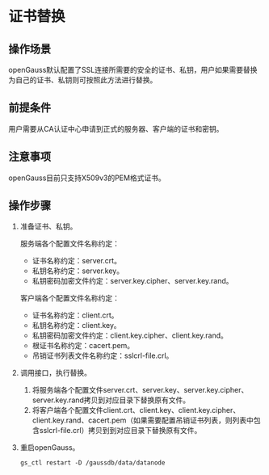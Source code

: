 # 证书替换

## 操作场景

openGauss默认配置了SSL连接所需要的安全的证书、私钥，用户如果需要替换为自己的证书、私钥则可按照此方法进行替换。

## 前提条件

用户需要从CA认证中心申请到正式的服务器、客户端的证书和密钥。

## 注意事项

openGauss目前只支持X509v3的PEM格式证书。

## 操作步骤

1.  准备证书、私钥。

    服务端各个配置文件名称约定：

    -   证书名称约定：server.crt。
    -   私钥名称约定：server.key。
    -   私钥密码加密文件约定：server.key.cipher、server.key.rand。

    客户端各个配置文件名称约定：

    -   证书名称约定：client.crt。
    -   私钥名称约定：client.key。
    -   私钥密码加密文件约定：client.key.cipher、client.key.rand。
    -   根证书名称约定：cacert.pem。
    -   吊销证书列表文件名称约定：sslcrl-file.crl。

2.  调用接口，执行替换。
    1.  将服务端各个配置文件server.crt、server.key、server.key.cipher、server.key.rand拷贝到对应目录下替换原有文件。
    2.  将客户端各个配置文件client.crt、client.key、client.key.cipher、client.key.rand、cacert.pem（如果需要配置吊销证书列表，则列表中包含sslcrl-file.crl）拷贝到到对应目录下替换原有文件。

3.  重启openGauss。

    ```
    gs_ctl restart -D /gaussdb/data/datanode 
    ```

